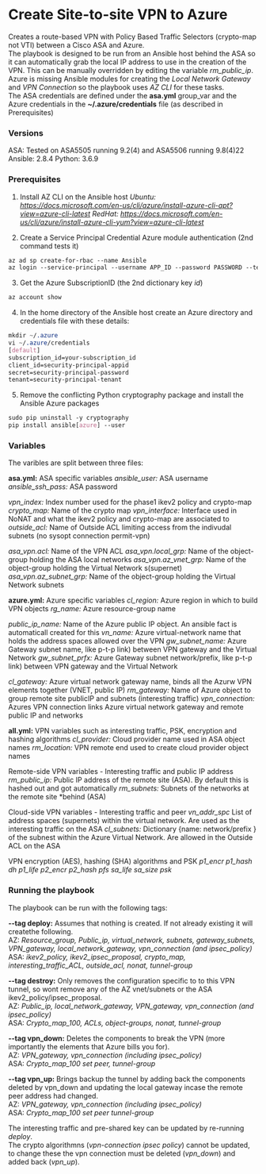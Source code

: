 # Create Site-to-site VPN to Azure

Creates a route-based VPN with Policy Based Traffic Selectors (crypto-map not VTI) between a Cisco ASA and Azure.\
The playbook is designed to be run from an Ansible host behind the ASA so it can automatically grab the local IP address to use in the creation of the VPN. This can be manually overridden by editing the variable *rm_public_ip*.\
Azure is missing Ansible modules for creating the *Local Network Gateway* and *VPN Connection* so the playbook uses *AZ CLI* for these tasks.\
The ASA credentials are defined under the **asa.yml** group_var and the Azure credentials in the **~/.azure/credentials** file (as described in Prerequisites)

### Versions
ASA: Tested on ASA5505 running 9.2(4) and ASA5506 running 9.8(4)22
Ansible: 2.8.4
Python: 3.6.9

### Prerequisites
1. Install AZ CLI on the Ansible host
*Ubuntu: https://docs.microsoft.com/en-us/cli/azure/install-azure-cli-apt?view=azure-cli-latest*
*RedHat: https://docs.microsoft.com/en-us/cli/azure/install-azure-cli-yum?view=azure-cli-latest*

2. Create a Service Principal Credential Azure module authentication (2nd command tests it)
```css
az ad sp create-for-rbac --name Ansible
az login --service-principal --username APP_ID --password PASSWORD --tenant TENANT_ID
```

3. Get the Azure SubscriptionID (the 2nd dictionary key *id*)
```css
az account show
```

4. In the home directory of the Ansible host create an Azure directory and credentials file with these details:
```css
mkdir ~/.azure
vi ~/.azure/credentials
[default]
subscription_id=your-subscription_id
client_id=security-principal-appid
secret=security-principal-password
tenant=security-principal-tenant
```

5. Remove the conflicting Python cryptography package and install the Ansible Azure packages
```css
sudo pip uninstall -y cryptography
pip install ansible[azure] --user
```

### Variables
The varibles are split between three files:

**asa.yml:** ASA specific variables
*ansible_user:* ASA username
*ansible_ssh_pass:* ASA password

*vpn_index:* Index number used for the phase1 ikev2 policy and crypto-map
*crypto_map:* Name of the crypto map
*vpn_interface:* Interface used in NoNAT and what the ikev2 policy and crypto-map are associated to
*outside_acl:* Name of Outside ACL limiting access from the indivudal subnets (no sysopt connection permit-vpn)

*asa_vpn.acl:* Name of the VPN ACL
*asa_vpn.local_grp:* Name of the object-group holding the ASA local networks
*asa_vpn.az_vnet_grp:* Name of the object-group holding the Virtual Network s(supernet)
*asa_vpn.az_subnet_grp:* Name of the object-group holding the Virtual Network subnets

**azure.yml:** Azure specific variables
*cl_region:*  Azure region in which to build VPN objects
*rg_name:* Azure resource-group name

*public_ip_name:* Name of the Azure public IP object. An ansible fact is automaticall created for this
*vn_name:* Azure virtual-network name that holds the address spaces allowed over the VPN
*gw_subnet_name:* Azure Gateway subnet name, like p-t-p link) between VPN gateway and the Virtual Network
*gw_subnet_prfx:* Azure Gateway subnet network/prefix, like p-t-p link) between VPN gateway and the Virtual Network

*cl_gateway:* Azure virtual network gateway name, binds all the Azurw VPN elements together (VNET, public IP)
*rm_gateway:* Name of Azure object to group remote site publicIP and subnets (interesting traffic)
*vpn_connection:* Azures VPN connection links Azure virtual network gateway and remote public IP and networks

**all.yml:** VPN variables such as interesting traffic, PSK, encryption and hashing algorithms
*cl_provider:* Cloud provider name used in ASA object names
*rm_location:* VPN remote end used to create cloud provider object names

Remote-side VPN variables - Interesting traffic and public IP address
*rm_public_ip:* Public IP address of the remote site (ASA). By default this is hashed out and got automatically
*rm_subnets:* Subnets of the networks at the remote site *behind (ASA)

Cloud-side VPN variables - Interesting traffic and peer
*vn_addr_spc* List of address spaces (supernets) within the virtual network. Are used as the interesting traffic on the ASA
*cl_subnets:* Dictionary {name: network/prefix } of the subnest within the Azure Virtual Network. Are allowed in the Outside ACL on the ASA

VPN encryption (AES), hashing (SHA) algorithms and PSK
*p1_encr*
*p1_hash*
*dh*
*p1_life*
*p2_encr*
*p2_hash*
*pfs*
*sa_life*
*sa_size*
*psk*

### Running the playbook ###
The playbook can be run with the following tags:

**--tag deploy:** Assumes that nothing is created. If not already existing it will createthe following.\
AZ: *Resource_group, Public_ip, virtual_network, subnets, gateway_subnets, VPN_gateway, local_network_gateway, vpn_connection (and ipsec_policy)*\
ASA: *ikev2_policy, ikev2_ipsec_proposal, crypto_map, interesting_traffic_ACL, outside_acl, nonat, tunnel-group*

**--tag destroy:** Only removes the configuration specific to to this VPN tunnel, so wont remove any of the AZ vnet/subnets or the ASA ikev2_policy/ipsec_proposal.\
AZ: *Public_ip, local_network_gateway, VPN_gateway, vpn_connection (and ipsec_policy)*\
ASA: *Crypto_map_100, ACLs, object-groups, nonat, tunnel-group*

**--tag vpn_down:**	Deletes the components to break the VPN (more importantly the elements that Azure bills you for).\
AZ: *VPN_gateway, vpn_connection (including ipsec_policy)*\
ASA: *Crypto_map_100 set peer, tunnel-group*

**--tag vpn_up:** Brings backup the tunnel by adding back the components deleted by vpn_down and updating the local gateway incase the remote peer address had changed.\
AZ: *VPN_gateway, vpn_connection (including ipsec_policy)*\
ASA: *Crypto_map_100 set peer tunnel-group*

The interesting traffic and pre-shared key can be updated by re-running *deploy*.\
The crypto algorithmns (*vpn-connection ipsec policy*) cannot be updated, to change these the vpn connection must be deleted (*vpn_down*) and added back (*vpn_up*).
